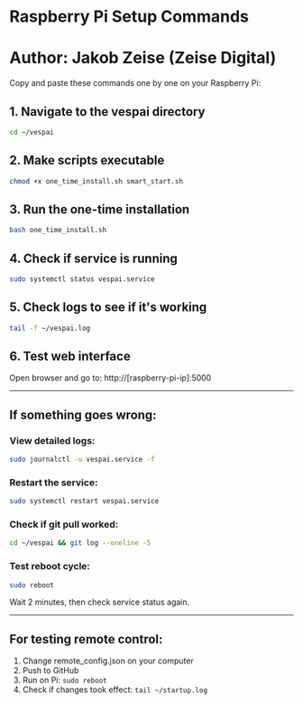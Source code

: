 # Raspberry Pi Setup Commands
# Author: Jakob Zeise (Zeise Digital)

Copy and paste these commands one by one on your Raspberry Pi:

## 1. Navigate to the vespai directory
```bash
cd ~/vespai
```

## 2. Make scripts executable
```bash
chmod +x one_time_install.sh smart_start.sh
```

## 3. Run the one-time installation
```bash
bash one_time_install.sh
```

## 4. Check if service is running
```bash
sudo systemctl status vespai.service
```

## 5. Check logs to see if it's working
```bash
tail -f ~/vespai.log
```

## 6. Test web interface
Open browser and go to: http://[raspberry-pi-ip]:5000

---

## If something goes wrong:

### View detailed logs:
```bash
sudo journalctl -u vespai.service -f
```

### Restart the service:
```bash
sudo systemctl restart vespai.service
```

### Check if git pull worked:
```bash
cd ~/vespai && git log --oneline -5
```

### Test reboot cycle:
```bash
sudo reboot
```
Wait 2 minutes, then check service status again.

---

## For testing remote control:

1. Change remote_config.json on your computer
2. Push to GitHub
3. Run on Pi: `sudo reboot`
4. Check if changes took effect: `tail ~/startup.log`
